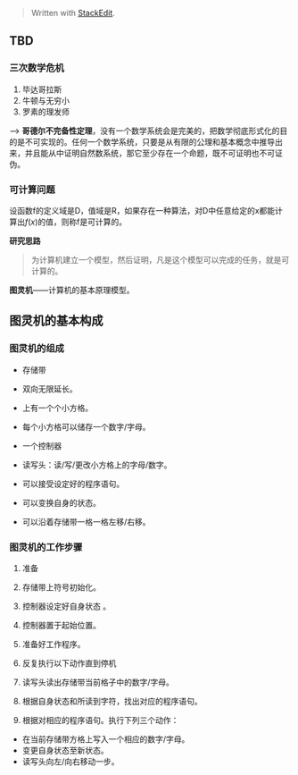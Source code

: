 


> Written with [StackEdit](https://stackedit.io/).

## TBD

### 三次数学危机

1. 毕达哥拉斯
2. 牛顿与无穷小
3. 罗素的理发师

——> **哥德尔不完备性定理**，没有一个数学系统会是完美的，把数学彻底形式化的目的是不可实现的。任何一个数学系统，只要是从有限的公理和基本概念中推导出来，并且能从中证明自然数系统，那它至少存在一个命题，既不可证明也不可证伪。

### 可计算问题

设函数f的定义域是D，值域是R，如果存在一种算法，对D中任意给定的x都能计算出$f(x)$的值，则称f是可计算的。

**研究思路**

> 为计算机建立一个模型，然后证明，凡是这个模型可以完成的任务，就是可计算的。

**图灵机**——计算机的基本原理模型。

## 图灵机的基本构成

### 图灵机的组成

+ 存储带

 + 双向无限延长。
 + 上有一个个小方格。
 +  每个小方格可以储存一个数字/字母。

+ 一个控制器

 + 读写头：读/写/更改小方格上的字母/数字。
 + 可以接受设定好的程序语句。
 + 可以变换自身的状态。
 + 可以沿着存储带一格一格左移/右移。

### 图灵机的工作步骤

1. 准备

 1. 存储带上符号初始化。
 2. 控制器设定好自身状态 。
 3. 控制器置于起始位置。
 4. 准备好工作程序。

2. 反复执行以下动作直到停机

 1. 读写头读出存储带当前格子中的数字/字母。
 2. 根据自身状态和所读到字符，找出对应的程序语句。
 3. 根据对相应的程序语句。执行下列三个动作：
  + 在当前存储带方格上写入一个相应的数字/字母。
  + 变更自身状态至新状态。
  + 读写头向左/向右移动一步。